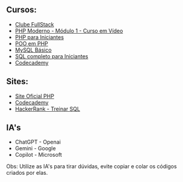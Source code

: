 ## Cursos:
- [Clube FullStack](https://www.udemy.com/course/clube-fullstack/)
- [PHP Moderno - Módulo 1 - Curso em Vídeo](https://youtube.com/playlist?list=PLHz_AreHm4dlFPrCXCmd5g92860x_Pbr_&si=pX8i4RNZ6pOj_rP7)
- [PHP para Iniciantes](https://www.youtube.com/playlist?list=PLHz_AreHm4dm4beCCCmW4xwpmLf6EHY9k)
- [POO em PHP](https://www.youtube.com/playlist?list=PLHz_AreHm4dmGuLII3tsvryMMD7VgcT7x)
- [MySQL Básico](https://www.youtube.com/watch?v=Ofktsne-utM&list=PLHz_AreHm4dkBs-795Dsgvau_ekxg8g1r)
- [SQL completo para Iniciantes](https://www.youtube.com/watch?v=G7bMwefn8RQ)
- [Codecademy](https://www.codecademy.com/catalog/language/php)

## Sites:
- [Site Oficial PHP](https://www.php.net/)
- [Codecademy](https://www.codecademy.com/catalog/language/php)
- [HackerRank - Treinar SQL](www.hackerrank.com)

## IA's
- ChatGPT -  Openai
- Gemini - Google
- Copilot - Microsoft

Obs: Utilize as IA's para tirar dúvidas, evite copiar e colar os códigos criados por elas.